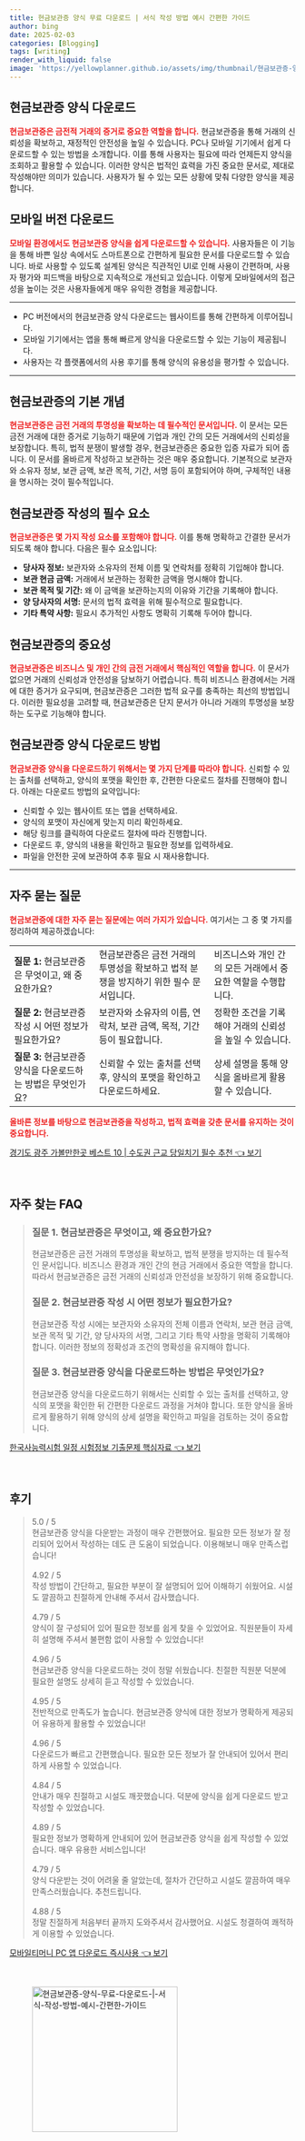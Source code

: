 ```yaml
---
title: 현금보관증 양식 무료 다운로드 | 서식 작성 방법 예시 간편한 가이드
author: bing
date: 2025-02-03
categories: [Blogging]
tags: [writing]
render_with_liquid: false
image: 'https://yellowplanner.github.io/assets/img/thumbnail/현금보관증-양식-무료-다운로드-|-서식-작성-방법-예시-간편한-가이드.webp'
---
```



<h2 id='현금보관증-양식다운로드'>현금보관증 양식 다운로드</h2>

<p><b><span style="color: #ee2323;">현금보관증은 금전적 거래의 증거로 중요한 역할을 합니다.</span></b> 현금보관증을 통해 거래의 신뢰성을 확보하고, 재정적인 안전성을 높일 수 있습니다. PC나 모바일 기기에서 쉽게 다운로드할 수 있는 방법을 소개합니다. 이를 통해 사용자는 필요에 따라 언제든지 양식을 조회하고 활용할 수 있습니다. 이러한 양식은 법적인 효력을 가진 중요한 문서로, 제대로 작성해야만 의미가 있습니다. 사용자가 될 수 있는 모든 상황에 맞춰 다양한 양식을 제공합니다.</p>

<h2 id='모바일-버전-다운로드'>모바일 버전 다운로드</h2>

<p><b><span style="color: #ee2323;">모바일 환경에서도 현금보관증 양식을 쉽게 다운로드할 수 있습니다.</span></b> 사용자들은 이 기능을 통해 바쁜 일상 속에서도 스마트폰으로 간편하게 필요한 문서를 다운로드할 수 있습니다. 바로 사용할 수 있도록 설계된 양식은 직관적인 UI로 인해 사용이 간편하며, 사용자 평가와 피드백을 바탕으로 지속적으로 개선되고 있습니다. 이렇게 모바일에서의 접근성을 높이는 것은 사용자들에게 매우 유익한 경험을 제공합니다.</p>

<hr />

<ul>
    <li>PC 버전에서의 현금보관증 양식 다운로드는 웹사이트를 통해 간편하게 이루어집니다.</li>
    <li>모바일 기기에서는 앱을 통해 빠르게 양식을 다운로드할 수 있는 기능이 제공됩니다.</li>
    <li>사용자는 각 플랫폼에서의 사용 후기를 통해 양식의 유용성을 평가할 수 있습니다.</li>
</ul>

<hr />

<h2 id='현금보관증-기본개념'>현금보관증의 기본 개념</h2>

<p><b><span style="color: #ee2323;">현금보관증은 금전 거래의 투명성을 확보하는 데 필수적인 문서입니다.</span></b> 이 문서는 모든 금전 거래에 대한 증거로 기능하기 때문에 기업과 개인 간의 모든 거래에서의 신뢰성을 보장합니다. 특히, 법적 분쟁이 발생할 경우, 현금보관증은 중요한 입증 자료가 되어 줍니다. 이 문서를 올바르게 작성하고 보관하는 것은 매우 중요합니다. 기본적으로 보관자와 소유자 정보, 보관 금액, 보관 목적, 기간, 서명 등이 포함되어야 하며, 구체적인 내용을 명시하는 것이 필수적입니다.</p>

<h2 id='현금보관증-작성요소'>현금보관증 작성의 필수 요소</h2>

<p><b><span style="color: #ee2323;">현금보관증은 몇 가지 작성 요소를 포함해야 합니다.</span></b> 이를 통해 명확하고 간결한 문서가 되도록 해야 합니다. 다음은 필수 요소입니다:</p>

<ul>
    <li><b>당사자 정보:</b> 보관자와 소유자의 전체 이름 및 연락처를 정확히 기입해야 합니다.</li>
    <li><b>보관 현금 금액:</b> 거래에서 보관하는 정확한 금액을 명시해야 합니다.</li>
    <li><b>보관 목적 및 기간:</b> 왜 이 금액을 보관하는지의 이유와 기간을 기록해야 합니다.</li>
    <li><b>양 당사자의 서명:</b> 문서의 법적 효력을 위해 필수적으로 필요합니다.</li>
    <li><b>기타 특약 사항:</b> 필요시 추가적인 사항도 명확히 기록해 두어야 합니다.</li>
</ul>

<h2 id='현금보관증-중요성'>현금보관증의 중요성</h2>

<p><b><span style="color: #ee2323;">현금보관증은 비즈니스 및 개인 간의 금전 거래에서 핵심적인 역할을 합니다.</span></b> 이 문서가 없으면 거래의 신뢰성과 안전성을 담보하기 어렵습니다. 특히 비즈니스 환경에서는 거래에 대한 증거가 요구되며, 현금보관증은 그러한 법적 요구를 충족하는 최선의 방법입니다. 이러한 필요성을 고려할 때, 현금보관증은 단지 문서가 아니라 거래의 투명성을 보장하는 도구로 기능해야 합니다.</p>

<h2 id='현금보관증-다운로드-방법'>현금보관증 양식 다운로드 방법</h2>

<p><b><span style="color: #ee2323;">현금보관증 양식을 다운로드하기 위해서는 몇 가지 단계를 따라야 합니다.</span></b> 신뢰할 수 있는 출처를 선택하고, 양식의 포맷을 확인한 후, 간편한 다운로드 절차를 진행해야 합니다. 아래는 다운로드 방법의 요약입니다:</p>

<ul>
    <li>신뢰할 수 있는 웹사이트 또는 앱을 선택하세요.</li>
    <li>양식의 포맷이 자신에게 맞는지 미리 확인하세요.</li>
    <li>해당 링크를 클릭하여 다운로드 절차에 따라 진행합니다.</li>
    <li>다운로드 후, 양식의 내용을 확인하고 필요한 정보를 입력하세요.</li>
    <li>파일을 안전한 곳에 보관하여 추후 필요 시 재사용합니다.</li>
</ul>

<hr />

<h2 id='자주-묻는-질문'>자주 묻는 질문</h2>

<p><b><span style="color: #ee2323;">현금보관증에 대한 자주 묻는 질문에는 여러 가지가 있습니다.</span></b> 여기서는 그 중 몇 가지를 정리하여 제공하겠습니다:</p>

<table>
    <tr>
        <td><b>질문 1:</b> 현금보관증은 무엇이고, 왜 중요한가요?</td>
        <td>현금보관증은 금전 거래의 투명성을 확보하고 법적 분쟁을 방지하기 위한 필수 문서입니다.</td>
        <td>비즈니스와 개인 간의 모든 거래에서 중요한 역할을 수행합니다.</td>
    </tr>
    <tr>
        <td><b>질문 2:</b> 현금보관증 작성 시 어떤 정보가 필요한가요?</td>
        <td>보관자와 소유자의 이름, 연락처, 보관 금액, 목적, 기간 등이 필요합니다.</td>
        <td>정확한 조건을 기록해야 거래의 신뢰성을 높일 수 있습니다.</td>
    </tr>
    <tr>
        <td><b>질문 3:</b> 현금보관증 양식을 다운로드하는 방법은 무엇인가요?</td>
        <td>신뢰할 수 있는 출처를 선택 후, 양식의 포맷을 확인하고 다운로드하세요.</td>
        <td>상세 설명을 통해 양식을 올바르게 활용할 수 있습니다.</td>
    </tr>
</table>

<p><b><span style="color: #ee2323;">올바른 정보를 바탕으로 현금보관증을 작성하고, 법적 효력을 갖춘 문서를 유지하는 것이 중요합니다.</span></b> </p>


<p><a class="click-button" title="경기도 광주 가볼만한곳 베스트 10 | 수도권 근교 당일치기 필수 추천" href="https://yellowplanner.github.io/posts/%EA%B2%BD%EA%B8%B0%EB%8F%84-%EA%B4%91%EC%A3%BC-%EA%B0%80%EB%B3%BC%EB%A7%8C%ED%95%9C%EA%B3%B3-%EB%B2%A0%EC%8A%A4%ED%8A%B8-10-%EC%88%98%EB%8F%84%EA%B6%8C-%EA%B7%BC%EA%B5%90-%EB%8B%B9%EC%9D%BC%EC%B9%98%EA%B8%B0-%ED%95%84%EC%88%98-%EC%B6%94%EC%B2%9C/" rel="dofollow">경기도 광주 가볼만한곳 베스트 10 | 수도권 근교 당일치기 필수 추천 👈 보기</a></p><br>
<h2 id='자주_찾는_FAQ'>자주 찾는 FAQ</h2>
<div itemscope="" itemtype="https://schema.org/FAQPage"> 
<blockquote> 
<div itemscope="" itemprop="mainEntity" itemtype="https://schema.org/Question"> 
<h3 itemprop="name">질문 1. 현금보관증은 무엇이고, 왜 중요한가요?</h3> 
<div itemscope="" itemprop="acceptedAnswer" itemtype="https://schema.org/Answer"> 
<span itemprop="text"> 
<p>현금보관증은 금전 거래의 투명성을 확보하고, 법적 분쟁을 방지하는 데 필수적인 문서입니다. 비즈니스 환경과 개인 간의 현금 거래에서 중요한 역할을 합니다. 따라서 현금보관증은 금전 거래의 신뢰성과 안전성을 보장하기 위해 중요합니다.</p> 
</span> 
</div> 
</div> 

<div itemscope="" itemprop="mainEntity" itemtype="https://schema.org/Question"> 
<h3 itemprop="name">질문 2. 현금보관증 작성 시 어떤 정보가 필요한가요?</h3> 
<div itemscope="" itemprop="acceptedAnswer" itemtype="https://schema.org/Answer"> 
<span itemprop="text"> 
<p>현금보관증 작성 시에는 보관자와 소유자의 전체 이름과 연락처, 보관 현금 금액, 보관 목적 및 기간, 양 당사자의 서명, 그리고 기타 특약 사항을 명확히 기록해야 합니다. 이러한 정보의 정확성과 조건의 명확성을 유지해야 합니다.</p> 
</span> 
</div> 
</div>

<div itemscope="" itemprop="mainEntity" itemtype="https://schema.org/Question"> 
<h3 itemprop="name">질문 3. 현금보관증 양식을 다운로드하는 방법은 무엇인가요?</h3> 
<div itemscope="" itemprop="acceptedAnswer" itemtype="https://schema.org/Answer"> 
<span itemprop="text"> 
<p>현금보관증 양식을 다운로드하기 위해서는 신뢰할 수 있는 출처를 선택하고, 양식의 포맷을 확인한 뒤 간편한 다운로드 과정을 거쳐야 합니다. 또한 양식을 올바르게 활용하기 위해 양식의 상세 설명을 확인하고 파일을 검토하는 것이 중요합니다.</p> 
</span> 
</div> 
</div> 
</blockquote> 
</div>
<p><a class="click-button" title="한국사능력시험 일정 시험정보 기출문제 핵심자료" href="https://yellowplanner.github.io/posts/%ED%95%9C%EA%B5%AD%EC%82%AC%EB%8A%A5%EB%A0%A5%EC%8B%9C%ED%97%98-%EC%9D%BC%EC%A0%95-%EC%8B%9C%ED%97%98%EC%A0%95%EB%B3%B4-%EA%B8%B0%EC%B6%9C%EB%AC%B8%EC%A0%9C-%ED%95%B5%EC%8B%AC%EC%9E%90%EB%A3%8C/" rel="dofollow">한국사능력시험 일정 시험정보 기출문제 핵심자료 👈 보기</a></p><br>
<h2 id='후기'>후기</h2>
<div itemscope itemtype="https://schema.org/Product">
  <blockquote>
  <div itemprop="review" itemscope itemtype="https://schema.org/Review">
      <div itemprop="reviewRating" itemscope itemtype="https://schema.org/Rating"> <span itemprop="ratingValue">5.0</span> / <span itemprop="bestRating">5</span> </div>
      <span itemprop="reviewBody">현금보관증 양식을 다운받는 과정이 매우 간편했어요. 필요한 모든 정보가 잘 정리되어 있어서 작성하는 데도 큰 도움이 되었습니다. 이용해보니 매우 만족스럽습니다!</span>
  </div>
  <br>
  <div itemprop="review" itemscope itemtype="https://schema.org/Review">
      <div itemprop="reviewRating" itemscope itemtype="https://schema.org/Rating"> <span itemprop="ratingValue">4.92</span> / <span itemprop="bestRating">5</span> </div>
      <span itemprop="reviewBody">작성 방법이 간단하고, 필요한 부분이 잘 설명되어 있어 이해하기 쉬웠어요. 시설도 깔끔하고 친절하게 안내해 주셔서 감사했습니다.</span>
  </div>
  <br>
  <div itemprop="review" itemscope itemtype="https://schema.org/Review">
      <div itemprop="reviewRating" itemscope itemtype="https://schema.org/Rating"> <span itemprop="ratingValue">4.79</span> / <span itemprop="bestRating">5</span> </div>
      <span itemprop="reviewBody">양식이 잘 구성되어 있어 필요한 정보를 쉽게 찾을 수 있었어요. 직원분들이 자세히 설명해 주셔서 불편함 없이 사용할 수 있었습니다!</span>
  </div>
  <br>
  <div itemprop="review" itemscope itemtype="https://schema.org/Review">
      <div itemprop="reviewRating" itemscope itemtype="https://schema.org/Rating"> <span itemprop="ratingValue">4.96</span> / <span itemprop="bestRating">5</span> </div>
      <span itemprop="reviewBody">현금보관증 양식을 다운로드하는 것이 정말 쉬웠습니다. 친절한 직원분 덕분에 필요한 설명도 상세히 듣고 작성할 수 있었습니다.</span>
  </div>
  <br>
  <div itemprop="review" itemscope itemtype="https://schema.org/Review">
      <div itemprop="reviewRating" itemscope itemtype="https://schema.org/Rating"> <span itemprop="ratingValue">4.95</span> / <span itemprop="bestRating">5</span> </div>
      <span itemprop="reviewBody">전반적으로 만족도가 높습니다. 현금보관증 양식에 대한 정보가 명확하게 제공되어 유용하게 활용할 수 있었습니다!</span>
  </div>
  <br>
  <div itemprop="review" itemscope itemtype="https://schema.org/Review">
      <div itemprop="reviewRating" itemscope itemtype="https://schema.org/Rating"> <span itemprop="ratingValue">4.96</span> / <span itemprop="bestRating">5</span> </div>
      <span itemprop="reviewBody">다운로드가 빠르고 간편했습니다. 필요한 모든 정보가 잘 안내되어 있어서 편리하게 사용할 수 있었습니다.</span>
  </div>
  <br>
  <div itemprop="review" itemscope itemtype="https://schema.org/Review">
      <div itemprop="reviewRating" itemscope itemtype="https://schema.org/Rating"> <span itemprop="ratingValue">4.84</span> / <span itemprop="bestRating">5</span> </div>
      <span itemprop="reviewBody">안내가 매우 친절하고 시설도 깨끗했습니다. 덕분에 양식을 쉽게 다운로드 받고 작성할 수 있었습니다.</span>
  </div>
  <br>
  <div itemprop="review" itemscope itemtype="https://schema.org/Review">
      <div itemprop="reviewRating" itemscope itemtype="https://schema.org/Rating"> <span itemprop="ratingValue">4.89</span> / <span itemprop="bestRating">5</span> </div>
      <span itemprop="reviewBody">필요한 정보가 명확하게 안내되어 있어 현금보관증 양식을 쉽게 작성할 수 있었습니다. 매우 유용한 서비스입니다!</span>
  </div>
  <br>
  <div itemprop="review" itemscope itemtype="https://schema.org/Review">
      <div itemprop="reviewRating" itemscope itemtype="https://schema.org/Rating"> <span itemprop="ratingValue">4.79</span> / <span itemprop="bestRating">5</span> </div>
      <span itemprop="reviewBody">양식 다운받는 것이 어려울 줄 알았는데, 절차가 간단하고 시설도 깔끔하여 매우 만족스러웠습니다. 추천드립니다.</span>
  </div>
  <br>
  <div itemprop="review" itemscope itemtype="https://schema.org/Review">
      <div itemprop="reviewRating" itemscope itemtype="https://schema.org/Rating"> <span itemprop="ratingValue">4.88</span> / <span itemprop="bestRating">5</span> </div>
      <span itemprop="reviewBody">정말 친절하게 처음부터 끝까지 도와주셔서 감사했어요. 시설도 청결하여 쾌적하게 이용할 수 있었습니다.</span>
  </div>
  </blockquote>
</div>
<p><a class="click-button" title="모바일티머니 PC 앱 다운로드 즉시사용" href="https://yellowplanner.github.io/posts/%EB%AA%A8%EB%B0%94%EC%9D%BC%ED%8B%B0%EB%A8%B8%EB%8B%88-PC-%EC%95%B1-%EB%8B%A4%EC%9A%B4%EB%A1%9C%EB%93%9C-%EC%A6%89%EC%8B%9C%EC%82%AC%EC%9A%A9/" rel="dofollow">모바일티머니 PC 앱 다운로드 즉시사용 👈 보기</a></p><br>
<figure class="image"><img src="https://yellowplanner.github.io/assets/img/thumbnail/현금보관증-양식-무료-다운로드-|-서식-작성-방법-예시-간편한-가이드.webp" alt="현금보관증-양식-무료-다운로드-|-서식-작성-방법-예시-간편한-가이드" width="256" height="256"></figure>